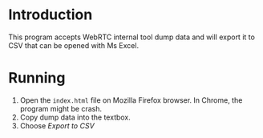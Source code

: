 # Introduction
This program accepts WebRTC internal tool dump data and will export it to CSV that 
can be opened with Ms Excel.

# Running
1. Open the `index.html` file on Mozilla Firefox browser. In Chrome, the program 
might be crash.
2. Copy dump data into the textbox.
3. Choose *Export to CSV*
